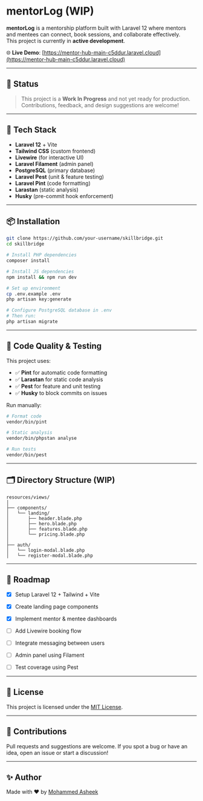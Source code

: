 # mentorLog (WIP)

**mentorLog** is a mentorship platform built with Laravel 12 where mentors and mentees can connect, book sessions, and collaborate effectively.  
This project is currently in **active development**.

🌐 **Live Demo**: [https://mentor-hub-main-c5ddur.laravel.cloud](https://mentor-hub-main-c5ddur.laravel.cloud)

---

## 🚧 Status

> This project is a **Work In Progress** and not yet ready for production.  
> Contributions, feedback, and design suggestions are welcome!

---

## 🔧 Tech Stack

- **Laravel 12** + Vite
- **Tailwind CSS** (custom frontend)
- **Livewire** (for interactive UI)
- **Laravel Filament** (admin panel)
- **PostgreSQL** (primary database)
- **Laravel Pest** (unit & feature testing)
- **Laravel Pint** (code formatting)
- **Larastan** (static analysis)
- **Husky** (pre-commit hook enforcement)

---

## 📦 Installation

```bash
git clone https://github.com/your-username/skillbridge.git
cd skillbridge

# Install PHP dependencies
composer install

# Install JS dependencies
npm install && npm run dev

# Set up environment
cp .env.example .env
php artisan key:generate

# Configure PostgreSQL database in .env
# Then run:
php artisan migrate
```

---

## 🧪 Code Quality & Testing

This project uses:

- ✅ **Pint** for automatic code formatting
- ✅ **Larastan** for static code analysis
- ✅ **Pest** for feature and unit testing
- ✅ **Husky** to block commits on issues

Run manually:

```bash
# Format code
vendor/bin/pint

# Static analysis
vendor/bin/phpstan analyse

# Run tests
vendor/bin/pest
```

---

## 🗂️ Directory Structure (WIP)

```
resources/views/
│
├── components/
│   └── landing/
│       ├── header.blade.php
│       ├── hero.blade.php
│       ├── features.blade.php
│       └── pricing.blade.php
│
├── auth/
│   └── login-modal.blade.php
│   └── register-modal.blade.php
```

---

## 📍 Roadmap

- [x] Setup Laravel 12 + Tailwind + Vite
- [x] Create landing page components
- [x] Implement mentor & mentee dashboards
- [ ] Add Livewire booking flow
- [ ] Integrate messaging between users
- [ ] Admin panel using Filament
- [ ] Test coverage using Pest


---

## 📃 License

This project is licensed under the [MIT License](LICENSE).

---

## 🙌 Contributions

Pull requests and suggestions are welcome. If you spot a bug or have an idea, open an issue or start a discussion!

---

## ✨ Author

Made with ❤️ by [Mohammed Asheek](https://github.com/asheek21)
